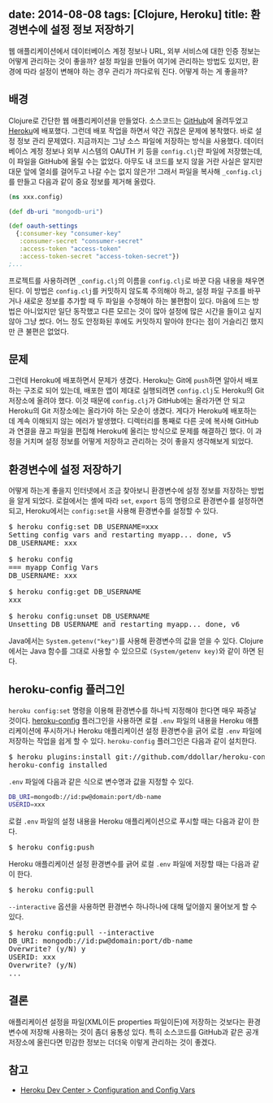 date: 2014-08-08
tags: [Clojure, Heroku]
title: 환경변수에 설정 정보 저장하기
---
웹 애플리케이션에서 데이터베이스 계정 정보나 URL, 외부 서비스에 대한 인증 정보는 어떻게 관리하는 것이 좋을까? 설정 파일을 만들어 여기에 관리하는 방법도 있지만, 환경에 따라 설정이 변해야 하는 경우 관리가 까다로워 진다. 어떻게 하는 게 좋을까?
<!--more-->

## 배경
Clojure로 간단한 웹 애플리케이션을 만들었다. 소스코드는 [GitHub](https://github.com/ntalbs/tweetbook)에 올려두었고 [Heroku](https://www.heroku.com/)에 배포했다. 그런데 배포 작업을 하면서 약간 귀찮은 문제에 봉착했다. 바로 설정 정보 관리 문제였다. 지금까지는 그냥 소스 파일에 저장하는 방식을 사용했다. 데이터베이스 계정 정보나 외부 시스템의 OAUTH 키 등을 `config.clj`란 파일에 저장했는데, 이 파일을 GitHub에 올릴 수는 없었다. 아무도 내 코드를 보지 않을 거란 사실은 알지만 대문 앞에 열쇠를 걸어두고 나갈 수는 없지 않은가! 그래서 파일을 복사해 `_config.clj`를 만들고 다음과 같이 중요 정보를 제거해 올렸다.

```clojure
(ns xxx.config)

(def db-uri "mongodb-uri")

(def oauth-settings
  {:consumer-key "consumer-key"
   :consumer-secret "consumer-secret"
   :access-token "access-token"
   :access-token-secret "access-token-secret"})
;...
```

프로젝트를 사용하려면 `_config.clj`의 이름을 `config.clj`로 바꾼 다음 내용을 채우면 된다. 이 방법은 `config.clj`를 커밋하지 않도록 주의해야 하고, 설정 파일 구조를 바꾸거나 새로운 정보를 추가할 때 두 파일을 수정해야 하는 불편함이 있다. 마음에 드는 방법은 아니었지만 일단 동작했고 다른 모르는 것이 많아 설정에 많은 시간을 들이고 싶지 않아 그냥 썼다. 어느 정도 안정화된 후에도 커밋하지 말아야 한다는 점이 거슬리긴 했지만 큰 불편은 없었다.


## 문제
그런데 Heroku에 배포하면서 문제가 생겼다. Heroku는 Git에 `push`하면 알아서 배포하는 구조로 되어 있는데, 배포한 앱이 제대로 실행되려면 `config.clj`도 Heroku의 Git 저장소에 올려야 했다. 이것 때문에 `config.clj`가 GitHub에는 올라가면 안 되고 Heroku의 Git 저장소에는 올라가야 하는 모순이 생겼다. 게다가 Heroku에 배포하는 데 계속 이해되지 않는 에러가 발생했다. 디렉터리를 통째로 다른 곳에 복사해 GitHub과 연결을 끊고 파일을 편집해 Heroku에 올리는 방식으로 문제를 해결하긴 했다. 이 과정을 거치며 설정 정보를 어떻게 저장하고 관리하는 것이 좋을지 생각해보게 되었다.

## 환경변수에 설정 저장하기
어떻게 하는게 좋을지 인터넷에서 조금 찾아보니 환경변수에 설정 정보를 저장하는 방법을 알게 되었다. 로컬에서는 셸에 따라 `set`, `export` 등의 명령으로 환경변수를 설정하면 되고, Heroku에서는 `config:set`을 사용해 환경변수를 설정할 수 있다.

<pre class="console">
$ heroku config:set DB_USERNAME=xxx
Setting config vars and restarting myapp... done, v5
DB_USERNAME: xxx

$ heroku config
=== myapp Config Vars
DB_USERNAME: xxx

$ heroku config:get DB_USERNAME
xxx

$ heroku config:unset DB_USERNAME
Unsetting DB_USERNAME and restarting myapp... done, v6
</pre>

Java에서는 `System.getenv("key")`를 사용해 환경변수의 값을 얻을 수 있다. Clojure에서는 Java 함수를 그대로 사용할 수 있으므로 `(System/getenv key)`와 같이 하면 된다.

## heroku-config 플러그인
`heroku config:set` 명령을 이용해 환경변수를 하나씩 지정해야 한다면 매우 짜증날 것이다. [heroku-config](https://github.com/ddollar/heroku-config) 플러그인을 사용하면 로컬 `.env` 파일의 내용을 Heroku 애플리케이션에 푸시하거나 Heroku 애플리케이션 설정 환경변수을 긁어 로컬 `.env` 파일에 저장하는 작업을 쉽게 할 수 있다. `heroku-config` 플러그인은 다음과 같이 설치한다.

<pre class="console">
$ heroku plugins:install git://github.com/ddollar/heroku-config.git
heroku-config installed
</pre>

`.env` 파일에 다음과 같은 식으로 변수명과 값을 지정할 수 있다.

```bash
DB_URI=mongodb://id:pw@domain:port/db-name
USERID=xxx
```

로컬 `.env` 파일의 설정 내용을 Heroku 애플리케이션으로 푸시할 때는 다음과 같이 한다.
<pre class="console">
$ heroku config:push
</pre>

Heroku 애플리케이션 설정 환경변수를 긁어 로컬 `.env` 파일에 저장할 때는 다음과 같이 한다.
<pre class="console">
$ heroku config:pull
</pre>

`--interactive` 옵션을 사용하면 환경변수 하나하나에 대해 덮어쓸지 물어보게 할 수 있다.
<pre class="console">
$ heroku config:pull --interactive
DB_URI: mongodb://id:pw@domain:port/db-name
Overwrite? (y/N) y
USERID: xxx
Overwrite? (y/N)
...
</pre>

## 결론
애플리케이션 설정을 파일(XML이든 properties 파일이든)에 저장하는 것보다는 환경변수에 저장해 사용하는 것이 좀더 융통성 있다. 특히 소스코드를 GitHub과 같은 공개 저장소에 올린다면 민감한 정보는 더더욱 이렇게 관리하는 것이 좋겠다.

## 참고
* [Heroku Dev Center > Configuration and Config Vars](https://devcenter.heroku.com/articles/config-vars)
